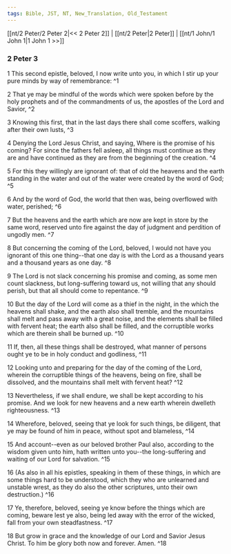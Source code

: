 ```yaml
---
tags: Bible, JST, NT, New_Translation, Old_Testament
---
```


[[nt/2 Peter/2 Peter 2|<< 2 Peter 2]] | [[nt/2 Peter|2 Peter]] | [[nt/1 John/1 John 1|1 John 1 >>]]

### 2 Peter 3

1 This second epistle, beloved, I now write unto you, in which I stir up your pure minds by way of remembrance:  ^1

2 That ye may be mindful of the words which were spoken before by the holy prophets and of the commandments of us, the apostles of the Lord and Savior,  ^2

3 Knowing this first, that in the last days there shall come scoffers, walking after their own lusts,  ^3

4 Denying the Lord Jesus Christ, and saying, Where is the promise of his coming? For since the fathers fell asleep, all things must continue as they are and have continued as they are from the beginning of the creation.  ^4

5 For this they willingly are ignorant of: that of old the heavens and the earth standing in the water and out of the water were created by the word of God;  ^5

6 And by the word of God, the world that then was, being overflowed with water, perished;  ^6

7 But the heavens and the earth which are now are kept in store by the same word, reserved unto fire against the day of judgment and perdition of ungodly men.  ^7

8 But concerning the coming of the Lord, beloved, I would not have you ignorant of this one thing\--that one day is with the Lord as a thousand years and a thousand years as one day.  ^8

9 The Lord is not slack concerning his promise and coming, as some men count slackness, but long-suffering toward us, not willing that any should perish, but that all should come to repentance.  ^9

10 But the day of the Lord will come as a thief in the night, in the which the heavens shall shake, and the earth also shall tremble, and the mountains shall melt and pass away with a great noise, and the elements shall be filled with fervent heat; the earth also shall be filled, and the corruptible works which are therein shall be burned up.  ^10

11 If, then, all these things shall be destroyed, what manner of persons ought ye to be in holy conduct and godliness,  ^11

12 Looking unto and preparing for the day of the coming of the Lord, wherein the corruptible things of the heavens, being on fire, shall be dissolved, and the mountains shall melt with fervent heat?  ^12

13 Nevertheless, if we shall endure, we shall be kept according to his promise. And we look for new heavens and a new earth wherein dwelleth righteousness.  ^13

14 Wherefore, beloved, seeing that ye look for such things, be diligent, that ye may be found of him in peace, without spot and blameless,  ^14

15 And account\--even as our beloved brother Paul also, according to the wisdom given unto him, hath written unto you\--the long-suffering and waiting of our Lord for salvation.  ^15

16 (As also in all his epistles, speaking in them of these things, in which are some things hard to be understood, which they who are unlearned and unstable wrest, as they do also the other scriptures, unto their own destruction.)  ^16

17 Ye, therefore, beloved, seeing ye know before the things which are coming, beware lest ye also, being led away with the error of the wicked, fall from your own steadfastness.  ^17

18 But grow in grace and the knowledge of our Lord and Savior Jesus Christ. To him be glory both now and forever. Amen.  ^18

 
